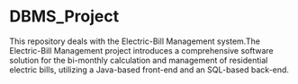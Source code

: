 # DBMS_Project
This repository deals with the Electric-Bill Management system.The Electric-Bill Management project introduces a comprehensive software solution for the bi-monthly calculation and management of residential electric bills, utilizing a Java-based front-end and an SQL-based back-end. 
